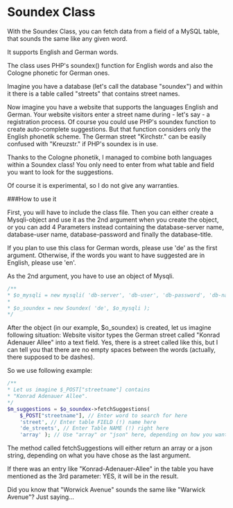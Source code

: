 Soundex Class
=============

With the Soundex Class, you can fetch data from a field of a MySQL table, that sounds the same like any given word.

It supports English and German words.

The class uses PHP's soundex() function for English words and also the Cologne phonetic for German ones.

Imagine you have a database (let's call the database "soundex")
and within it there is a table called "streets" that contains street names.

Now imagine you have a website that supports the languages English and German.
Your website visitors enter a street name during - let's say - a registration process.
Of course you could use PHP's soundex function to create auto-complete suggestions.
But that function considers only the English phonetik scheme. The German street
"Kirchstr." can be easily confused with "Kreuzstr." if PHP's soundex is in use.
                
Thanks to the Cologne phonetik, I managed to combine both languages
within a Soundex class! You only need to enter from what table and field you want to look
for the suggestions.

Of course it is experimental, so I do not give any warranties.

###How to use it


First, you will have to include the class file. Then you
can either create a Mysqli-object and use it as the 2nd argument
when you create the object, or you can add 4 Parameters instead containing
the database-server name, database-user name, database-password and finally the database-title.

If you plan to use this class for German words, please use
'de' as the first argument. Otherwise, if the words you want to
have suggested are in English, please use 'en'.

As the 2nd argument, you have to use an object of Mysqli.

```php
/**
* $o_mysqli = new mysqli( 'db-server', 'db-user', 'db-password', 'db-name' );
*
* $o_soundex = new Soundex( 'de', $o_mysqli );
*/
```

After the object (in our example, $o_soundex) is created,
let us imagine following situation: Website visitor types
the German street called "Konrad Adenauer Allee" into a text
field. Yes, there is a street called
like this, but I can tell you that there are no empty
spaces between the words (actually, there supposed to be dashes).

So we use following example:
```php
/**
* Let us imagine $_POST["streetname"] contains
* "Konrad Adenauer Allee".
*/
$m_suggestions = $o_soundex->fetchSuggestions(
    $_POST["streetname"], // Enter word to search for here
    'street', // Enter table FIELD (!) name here
    'de_streets', // Enter Table NAME (!) right here
    'array' ); // Use "array" or "json" here, depending on how you want to have your results
```

The method called fetchSuggestions will either return an array or
a json string, depending on what you have chose as the last
argument.

If there was an entry like "Konrad-Adenauer-Allee" in the
table you have mentioned as the 3rd parameter: YES, it will be in the result.

Did you know that "Worwick Avenue" sounds the same like
"Warwick Avenue"? Just saying...